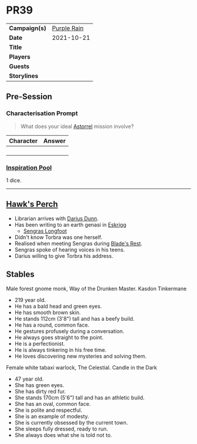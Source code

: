 # PR39

|||
| --- | --- |
| **Campaign(s)** | [Purple Rain](../campaigns/C1-purple-rain.md) | session.3
| **Date** | 2021-10-21 |
| **Title** | |
| **Players** | |
| **Guests** | |
| **Storylines** | |

## Pre-Session

### Characterisation Prompt

> What does your ideal [Astorrel](../organisations/astorrel/astorrel.md) mission involve?

| Character | Answer |
| --- | --- |
| | | characterisation.1
| | |
| | |
| | |

### [Inspiration Pool](../mechanics/dm-inspiration.md)

1 dice.

---

## [Hawk's Perch](../places/buildings/hawks-perch.md)

- Librarian arrives with [Darius Dunn](../characters/darius-dunn.md).
- Has been writing to an earth genasi in [Eskrigg](../places/cities/eskrigg.md)
  - [Sengras Longfoot](../characters/sengras-longfoot.md)
- Didn't know Torbra was one herself.
- Realised when meeting Sengras during [Blade's Rest](../festivals/blades-rest.md).
- Sengras spoke of hearing voices in his teens.
- Darius willing to give Torbra his address.

## Stables

Male forest gnome monk, Way of the Drunken Master. Kasdon Tinkermane  
  - 219 year old.
  - He has a bald head and green eyes.
  - He has smooth brown skin.
  - He stands 112cm (3'8") tall and has a beefy build.
  - He has a round, common face.
  - He gestures profusely during a conversation.
  - He always goes straight to the point.
  - He is a perfectionist.
  - He is always tinkering in his free time.
  - He loves discovering new mysteries and solving them.

Female white tabaxi warlock, The Celestial. Candle in the Dark
  - 47 year old.
  - She has green eyes.
  - She has dirty red fur.
  - She stands 170cm (5'6") tall and has an athletic build.
  - She has an oval, common face.
  - She is polite and respectful.
  - She is an example of modesty.
  - She is currently obsessed by the current town.
  - She sleeps fully dressed, ready to run.
  - She always does what she is told not to.
